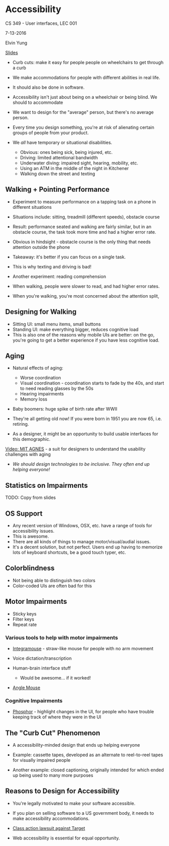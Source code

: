 # Accessibility

CS 349 - User interfaces, LEC 001

7-13-2016

Elvin Yung

[Slides](https://www.student.cs.uwaterloo.ca/~cs349/s16/slides/11.2-accessibility.pdf)



* Curb cuts: make it easy for people people on wheelchairs to get through a curb
* We make accommodations for people with different abilities in real life.
* It should also be done in software.

* Accessibility isn't just about being on a wheelchair or being blind. We should to accommodate
* We want to design for the "average" person, but there's no average person.
* Every time you design something, you're at risk of alienating certain groups of people from your product.
* We *all* have temporary or situational disabilities.
  * Obvious: ones being sick, being injured, etc.
  * Driving: limited attentional bandwidth
  * Underwater diving: impaired sight, hearing, mobility, etc.
  * Using an ATM in the middle of the night in Kitchener
  * Walking down the street and texting

## Walking + Pointing Performance
* Experiment to measure performance on a tapping task on a phone in different situations
* Situations include: sitting, treadmill (different speeds), obstacle course
* Result: performance seated and walking are fairly similar, but in an obstacle course, the task took more time and had a higher error rate.
* Obvious in hindsight - obstacle course is the only thing that needs attention outside the phone

* Takeaway: it's better if you can focus on a single task.
* This is why texting and driving is bad!

* Another experiment: reading comprehension
* When walking, people were slower to read, and had higher error rates.

* When you're walking, you're most concerned about the attention split,

## Designing for Walking
* Sitting UI: small menu items, small buttons
* Standing UI: make everything bigger, reduces cognitive load
* This is also one of the reasons why mobile UIs are better: on the go, you're going to get a better experience if you have less cognitive load.

## Aging
* Natural effects of aging:
  * Worse coordination
  * Visual coordination - coordination starts to fade by the 40s, and start to need reading glasses by the 50s
  * Hearing impairments
  * Memory loss

* Baby boomers: huge spike of birth rate after WWII
* They're all getting old now! If you were born in 1951 you are now 65, i.e. retiring.
* As a designer, it might be an opportunity to build usable interfaces for this demographic.

[Video: MIT AGNES](https://youtu.be/czuww9rp5f4) - a suit for designers to understand the usability challenges with aging

* *We should design technologies to be inclusive. They often end up helping everyone!*

## Statistics on Impairments

TODO: Copy from slides

## OS Support
* Any recent version of Windows, OSX, etc. have a range of tools for accessibility issues.
* This is awesome.
* There are all kinds of things to manage motor/visual/audial issues.
* It's a decent solution, but not perfect. Users end up having to memorize lots of keyboard shortcuts, be a good touch typer, etc.

## Colorblindness
* Not being able to distinguish two colors
* Color-coded UIs are often bad for this

## Motor Impairments
* Sticky keys
* Filter keys
* Repeat rate

### Various tools to help with motor impairments
* [Integramouse](integramouse.com) - straw-like mouse for people with no arm movement
* Voice dictation/transcription
* Human-brain interface stuff
  * Would be awesome... if it worked!

* [Angle Mouse](https://depts.washington.edu/aimgroup/proj/angle/)

### Cognitive Impairments

* [Phosphor](http://patrickbaudisch.com/projects/phosphor/index.html) - highlight changes in the UI, for people who have trouble keeping track of where they were in the UI

## The "Curb Cut" Phenomenon
* A accessibility-minded design that ends up helping everyone

* Example: cassette tapes, developed as an alternate to reel-to-reel tapes for visually impaired people
* Another example: closed captioning, originally intended for which ended up being used to many more purposes

## Reasons to Design for Accessibility
* You're legally motivated to make your software accessible.
* If you plan on selling software to a US government body, it needs to make accessibility accommodations.
* [Class action lawsuit against Target](https://en.wikipedia.org/wiki/National_Federation_of_the_Blind_v._Target_Corp.)

* Web accessibility is essential for equal opportunity.
